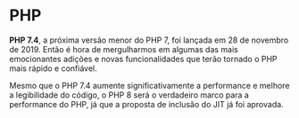 # PHP 
**PHP 7.4**, a próxima versão menor do PHP 7, foi lançada em 28 de novembro de 2019. Então é hora de mergulharmos em algumas das mais emocionantes adições e novas funcionalidades que terão tornado o PHP mais rápido e confiável.

Mesmo que o PHP 7.4 aumente significativamente a performance e melhore a legibilidade do código, o PHP 8 será o verdadeiro marco para a performance do PHP, já que a proposta de inclusão do JIT já foi aprovada.


 
